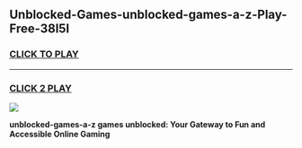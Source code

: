 
## Unblocked-Games-unblocked-games-a-z-Play-Free-38l5l
<h3>
<a href="https://premium76.site?title=unblocked-games-a-z&ref=09A">CLICK TO PLAY</a></h3>
<hr>

<h3>
<a href="https://premium76.site?title=unblocked-games-a-z&ref=09A">CLICK 2 PLAY</a>
  
</h3>

<a href="https://premium76.site?title=unblocked-games-a-z&ref=09A"><img src="https://clearcache.store/games.png"></a>


**unblocked-games-a-z games unblocked: Your Gateway to Fun and Accessible Online Gaming**
